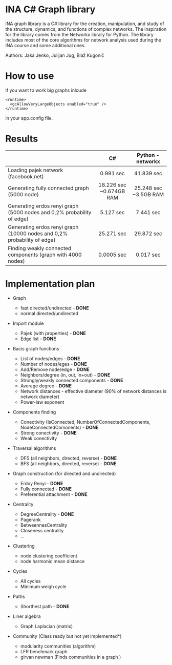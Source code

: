 # INA C# Graph library

INA graph library is a C# library for the creation, manipulation, and study of the structure, dynamics, and functions of complex networks. The inspiration for the library comes from the Networkx library for Python. The library includes most of the core algorithms for network analysis used during the INA course and some additional ones.

Authors: Jaka Jenko, Julijan Jug, Blaž Kugonič  

# How to use
If you want to work big graphs inlcude

```
<runtime>
  <gcAllowVeryLargeObjects enabled="true" />
</runtime>
```

in your app.config file.

# Results

|                                                                             | C#                            | Python - networkx  |
| ----------------------------------------------------------------------------|:-----------------------------:|:------------------:|
| Loading pajek network (facebook.net)                                        | 0.991 sec                     | 41.839 sec |
| Generating fully connected graph (5000 node)                                | 18.226 sec <br> ~0.674GB RAM  | 25.248 sec <br> ~3.5GB RAM |
| Generating erdos renyi graph (5000 nodes and 0,2% probability of edge)      | 5.127 sec     | 7.441 sec  |
| Generating erdos renyi graph (10000 nodes and 0,2% probability of edge)     | 25.271 sec    | 29.872 sec |
| Finding weakly connected components (graph with 4000 nodes)                 | 0.0005 sec    | 0.017 sec |


# Implementation plan    

- Graph 
  - fast directed/undirected - **DONE**  
  - normal directed/undirected  

- Import module
  - Pajek (with properties) - **DONE**
  - Edge list - **DONE**
  
- Bacis graph functions
  - List of nodes/edges - **DONE**
  - Number of nodes/eges - **DONE**
  - Add/Remove node/edge - **DONE**
  - Neighbors/degree (in, out, in+out) - **DONE**
  - Strongly/weakly connected components - **DONE**
  - Average degree - **DONE**
  - Network distances - effective diameter (90% of network distances is network diameter)
  - Power-law exponent

- Components finding
  - Conectivity (IsConnected, NumberOfConnectedComponents, NodeConnectedComonents) - **DONE**
  - Strong conectivity - **DONE**
  - Weak conectivity

- Traversal algorithms
  - DFS (all neighbors, directed, reverse) - **DONE**
  - BFS (all neighbors, directed, reverse) - **DONE**

- Graph construction (for directed and undirected)
  - Erdoy Renyi - **DONE**
  - Fully connected - **DONE**
  - Preferential attachment - **DONE**

- Centrality
  - DegreeCentrality - **DONE**
  - Pagerank
  - BetweennesCentrality
  - Closeness centrality
  - ...
  
- Clustering
  - node clustering coefficient
  - node harmonic mean distance
  
- Cycles 
  - All cycles
  - Minimum weigh cycle
   
- Paths
  - Shorthest path - **DONE**
    
- Liner algebra
  - Graph Laplacian (matrix)

- Community (Class ready but not yet implemented*)
  - modularity communities (algorithm)
  - LFR benchmark graph
  - girvan newman (Finds communities in a graph ) 

 
 

